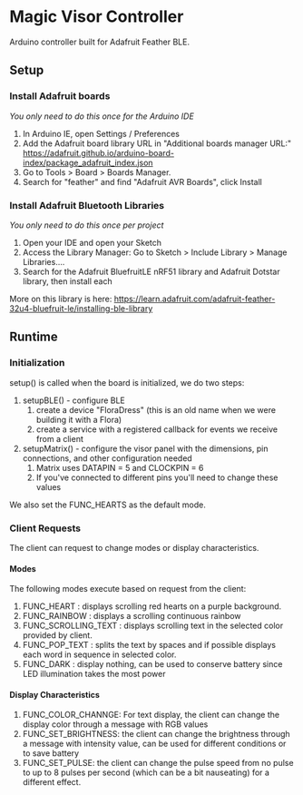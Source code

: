 # Magic Visor Controller
Arduino controller built for Adafruit Feather BLE. 

## Setup
### Install Adafruit boards
_You only need to do this once for the Arduino IDE_
1. In Arduino IE, open Settings / Preferences
2. Add the Adafruit board library URL in "Additional boards manager URL:"         
   https://adafruit.github.io/arduino-board-index/package_adafruit_index.json
3. Go to Tools > Board > Boards Manager.
4. Search for "feather" and find "Adafruit AVR Boards", click Install

### Install Adafruit Bluetooth Libraries
_You only need to do this once per project_
1. Open your IDE and open your Sketch
2. Access the Library Manager: Go to Sketch > Include Library > Manage Libraries....
3. Search for the Adafruit BluefruitLE nRF51 library and Adafruit Dotstar library, then install each

More on this library is here: https://learn.adafruit.com/adafruit-feather-32u4-bluefruit-le/installing-ble-library


## Runtime
### Initialization
setup() is called when the board is initialized, we do two steps:
1. setupBLE() - configure BLE
   1. create a device "FloraDress" (this is an old name when we were building it with a Flora)
   2. create a service with a registered callback for events we receive from a client
2. setupMatrix() - configure the visor panel with the dimensions, pin connections, and other configuration needed
   1. Matrix uses DATAPIN = 5 and CLOCKPIN = 6
   2. If you've connected to different pins you'll need to change these values

We also set the FUNC_HEARTS as the default mode.

### Client Requests
The client can request to change modes or display characteristics.

#### Modes
The following modes execute based on request from the client:
1. FUNC_HEART : displays scrolling red hearts on a purple background.
2. FUNC_RAINBOW : displays a scrolling continuous rainbow
3. FUNC_SCROLLING_TEXT : displays scrolling text in the selected color provided by client.
4. FUNC_POP_TEXT : splits the text by spaces and if possible displays each word in sequence in selected color.
5. FUNC_DARK : display nothing, can be used to conserve battery since LED illumination takes the most power

#### Display Characteristics
1. FUNC_COLOR_CHANNGE: For text display, the client can change the display color through a message with RGB values
2. FUNC_SET_BRIGHTNESS: the client can change the brightness through a message with intensity value, can be used for different conditions or to save battery 
3. FUNC_SET_PULSE: the client can change the pulse speed from no pulse to up to 8 pulses per second (which can be a bit nauseating) for a different effect.

   
